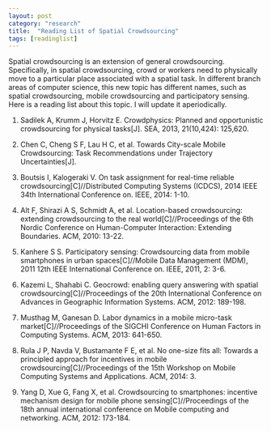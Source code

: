 ```yaml
---
layout: post
category: "research"
title:  "Reading List of Spatial Crowdsourcing"
tags: [readinglist]
---
```

Spatial crowdsourcing is an extension of general crowdsourcing. Specifically, in spatial crowdsourcing, crowd or workers need to physically move to a particular place associated with a spatial task. In different branch areas of computer science, this new topic has different names, such as spatial crowdsourcing, mobile crowdsourcing and participatory sensing. Here is a reading list about this topic. I will update it aperiodically.


1. Sadilek A, Krumm J, Horvitz E. Crowdphysics: Planned and opportunistic crowdsourcing for physical tasks[J]. SEA, 2013, 21(10,424): 125,620.

2. Chen C, Cheng S F, Lau H C, et al. Towards City-scale Mobile Crowdsourcing: Task Recommendations under Trajectory Uncertainties[J].

3. Boutsis I, Kalogeraki V. On task assignment for real-time reliable crowdsourcing[C]//Distributed Computing Systems (ICDCS), 2014 IEEE 34th International Conference on. IEEE, 2014: 1-10.

4. Alt F, Shirazi A S, Schmidt A, et al. Location-based crowdsourcing: extending crowdsourcing to the real world[C]//Proceedings of the 6th Nordic Conference on Human-Computer Interaction: Extending Boundaries. ACM, 2010: 13-22.

5. Kanhere S S. Participatory sensing: Crowdsourcing data from mobile smartphones in urban spaces[C]//Mobile Data Management (MDM), 2011 12th IEEE International Conference on. IEEE, 2011, 2: 3-6.

6. Kazemi L, Shahabi C. Geocrowd: enabling query answering with spatial crowdsourcing[C]//Proceedings of the 20th International Conference on Advances in Geographic Information Systems. ACM, 2012: 189-198.

7. Musthag M, Ganesan D. Labor dynamics in a mobile micro-task market[C]//Proceedings of the SIGCHI Conference on Human Factors in Computing Systems. ACM, 2013: 641-650.

8. Rula J P, Navda V, Bustamante F E, et al. No one-size fits all: Towards a principled approach for incentives in mobile crowdsourcing[C]//Proceedings of the 15th Workshop on Mobile Computing Systems and Applications. ACM, 2014: 3.

9. Yang D, Xue G, Fang X, et al. Crowdsourcing to smartphones: incentive mechanism design for mobile phone sensing[C]//Proceedings of the 18th annual international conference on Mobile computing and networking. ACM, 2012: 173-184.
